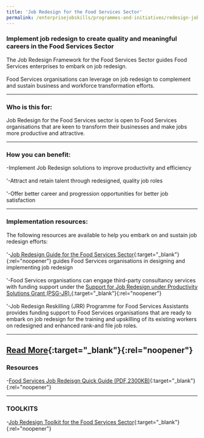 ```yaml
---
title: 'Job Redesign for the Food Services Sector'
permalink: /enterprisejobskills/programmes-and-initiatives/redesign-jobs/hotel-job-redesign-initiative/job-redesign-for-the-food-services-sector/
---
```


### Implement job redesign to create quality and meaningful careers in the Food Services Sector

The Job Redesign Framework for the Food Services Sector guides Food Services enterprises to embark on job redesign.<br><br>Food Services organisations can leverage on job redesign to complement and sustain business and workforce transformation efforts.

---

### Who is this for:

Job Redesign for the Food Services sector is open to Food Services organisations that are keen to transform their businesses and make jobs more productive and attractive.

---

### How you can benefit:

-Implement Job Redesign solutions to improve productivity and efficiency<br><br>'-Attract and retain talent through redesigned, quality job roles<br><br>'-Offer better career and progression opportunities for better job satisfaction

---

### Implementation resources:

The following resources are available to help you embark on and sustain job redesign efforts:<br><br>'-[Job Redesign Guide for the Food Services Sector](http://www.sgpc.sg/job-redesign-for-food-services-sector/){:target="_blank"}{:rel="noopener"} guides Food Services organisations in designing and implementing job redesign<br><br>'-Food Services organisations can engage third-party consultancy services with funding support under the [Support for Job Redesign under Productivity Solutions Grant (PSG-JR).](https://www.wsg.gov.sg/productivity-solutions-grant-job-redesign.html){:target="_blank"}{:rel="noopener"}<br><br>'-Job Redesign Reskilling (JRR) Programme for Food Services Assistants provides funding support to Food Services organisations that are ready to embark on job redesign for the training and upskilling of its existing workers on redesigned and enhanced rank-and file job roles.

---

[Read More](https://www.wsg.gov.sg/programmes-and-initiatives/manpower-lean-productivity/job-redesign-for-the-food-services-sector.html){:target="_blank"}{:rel="noopener"}
---

### Resources

-[Food Services Job Redeisgn Quick Guide (PDF,2300KB)](https://safe.menlosecurity.com/https://www.wsg.gov.sg/content/dam/ssg-wsg/wsg/general/documents/fs-jr-quick-guide_20180704.pdf){:target="_blank"}{:rel="noopener"}

---

### TOOLKITS

-[Job Redesign Toolkit for the Food Services Sector](https://go.gov.sg/tk-foodjobredesign){:target="_blank"}{:rel="noopener"}

